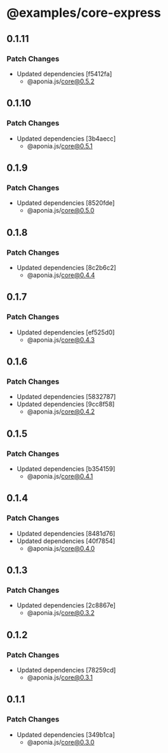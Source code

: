 # @examples/core-express

## 0.1.11

### Patch Changes

- Updated dependencies [f5412fa]
  - @aponia.js/core@0.5.2

## 0.1.10

### Patch Changes

- Updated dependencies [3b4aecc]
  - @aponia.js/core@0.5.1

## 0.1.9

### Patch Changes

- Updated dependencies [8520fde]
  - @aponia.js/core@0.5.0

## 0.1.8

### Patch Changes

- Updated dependencies [8c2b6c2]
  - @aponia.js/core@0.4.4

## 0.1.7

### Patch Changes

- Updated dependencies [ef525d0]
  - @aponia.js/core@0.4.3

## 0.1.6

### Patch Changes

- Updated dependencies [5832787]
- Updated dependencies [9cc8f58]
  - @aponia.js/core@0.4.2

## 0.1.5

### Patch Changes

- Updated dependencies [b354159]
  - @aponia.js/core@0.4.1

## 0.1.4

### Patch Changes

- Updated dependencies [8481d76]
- Updated dependencies [40f7854]
  - @aponia.js/core@0.4.0

## 0.1.3

### Patch Changes

- Updated dependencies [2c8867e]
  - @aponia.js/core@0.3.2

## 0.1.2

### Patch Changes

- Updated dependencies [78259cd]
  - @aponia.js/core@0.3.1

## 0.1.1

### Patch Changes

- Updated dependencies [349b1ca]
  - @aponia.js/core@0.3.0
